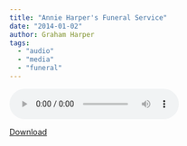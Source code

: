```yaml
---
title: "Annie Harper's Funeral Service"
date: "2014-01-02"
author: Graham Harper
tags:
  - "audio"
  - "media"
  - "funeral"
---
```


<audio controls src="https://f001.backblazeb2.com/file/harperfamily-media/annie-harpers-funeral.mp3"></audio>

[Download](https://f001.backblazeb2.com/file/harperfamily-media/annie-harpers-funeral.mp3)
